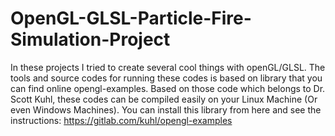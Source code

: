 # OpenGL-GLSL-Particle-Fire-Simulation-Project
In these projects I tried to create several cool things with openGL/GLSL. The tools and source codes for running these codes is based on library that you can find online opengl-examples. Based on those code which belongs to Dr. Scott Kuhl, these codes can be compiled easily on your Linux Machine (Or even Windows Machines). You can install this library from here and see the instructions: https://gitlab.com/kuhl/opengl-examples
